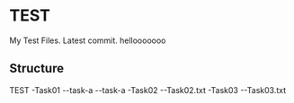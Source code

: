 TEST
====

My Test Files. Latest commit. hellooooooo

Structure
---------

TEST
  -Task01
     --task-a
	 --task-a
  -Task02
     --Task02.txt
  -Task03
     --Task03.txt
     
